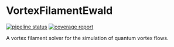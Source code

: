 # VortexFilamentEwald

[![pipeline status](https://gricad-gitlab.univ-grenoble-alpes.fr/polancoj/VortexFilamentEwald/badges/master/pipeline.svg)](https://gricad-gitlab.univ-grenoble-alpes.fr/polancoj/VortexFilamentEwald/-/commits/master) 
[![coverage report](https://gricad-gitlab.univ-grenoble-alpes.fr/polancoj/VortexFilamentEwald/badges/master/coverage.svg)](https://gricad-gitlab.univ-grenoble-alpes.fr/polancoj/VortexFilamentEwald/-/commits/master)

A vortex filament solver for the simulation of quantum vortex flows.
